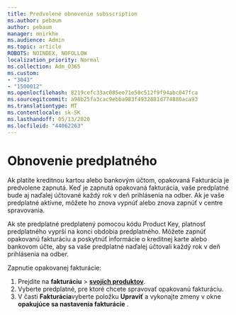 ```yaml
---
title: Predvolené obnovenie subsscription
ms.author: pebaum
author: pebaum
manager: mnirkhe
ms.audience: Admin
ms.topic: article
ROBOTS: NOINDEX, NOFOLLOW
localization_priority: Normal
ms.collection: Adm_O365
ms.custom:
- "3043"
- "1500012"
ms.openlocfilehash: 8219cefc33ac085ee71e50c512f9f94abc047fca
ms.sourcegitcommit: a98b25fa3cac9ebba983f4932881d774880aca93
ms.translationtype: MT
ms.contentlocale: sk-SK
ms.lasthandoff: 05/13/2020
ms.locfileid: "44062263"
---
```

# <a name="renewing-your-subscription"></a>Obnovenie predplatného

Ak platíte kreditnou kartou alebo bankovým účtom, opakovaná Fakturácia je predvolene zapnutá. Keď je zapnutá opakovaná fakturácia, vaše predplatné bude aj naďalej účtované každý rok v deň prihlásenia na odber. Ak je vaše predplatné aktívne, môžete ho znova vypnúť alebo znova zapnúť v centre spravovania.

Ak ste predplatné predplatený pomocou kódu Product Key, platnosť predplatného vyprší na konci obdobia predplatného. Môžete zapnúť opakovanú fakturáciu a poskytnúť informácie o kreditnej karte alebo bankovom účte, aby sa vaše predplatné naďalej účtovali každý rok v deň prihlásenia na odber.

Zapnutie opakovanej fakturácie: 

1. Prejdite na **fakturáciu**  >  **[svojich produktov](https://go.microsoft.com/fwlink/p/?linkid=842054)**.
2. Vyberte predplatné, pre ktoré chcete spravovať opakovanú fakturáciu.
3. V časti **Fakturácia**vyberte položku **Upraviť** a vykonajte zmeny v okne **opakujúce sa nastavenia fakturácie** . 